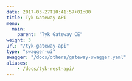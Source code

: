 ```yaml
---
date: 2017-03-27T10:41:57+01:00
title: Tyk Gateway API
menu:
  main:
    parent: "Tyk Gateway CE"
weight: 3
url: "/tyk-gateway-api"
type: "swagger-ui"
swagger: "/docs/others/gateway-swagger.yaml"
aliases:
    - /docs/tyk-rest-api/
---
```

